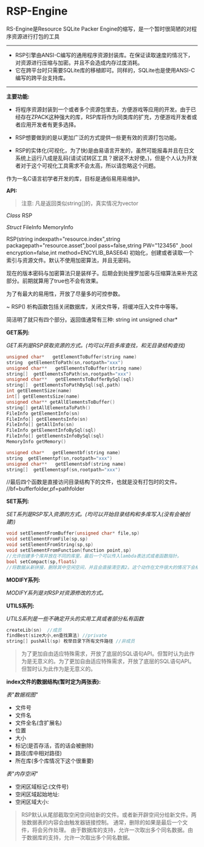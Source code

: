 # RSP-Engine
RS-Engine是Resource SQLite Packer Engine的缩写，是一个暂时很简陋的对程序资源进行打包的工具

------------


- RSP引擎由ANSI-C编写的通用程序资源封装库。在保证读取速度的情况下，对资源进行压缩与加密。并且不会造成内存过度消耗。
- 它在跨平台时只需要SQLite库的移植即可。同样的，SQLite也是使用ANSI-C编写的跨平台支持库。



------------

**主要功能:**

- 将程序资源封装到一个或者多个资源包里去，方便游戏等应用的开发。由于已经存在ZPACK这种强大的库，RSP库将作为同类库的扩充，方便游戏开发者或者应用开发者有更多选择。

- RSP想要做到的是以更加广泛的方式提供一些更有效的资源打包功能。

- RSP的实体化(可视化，为了快)是由易语言开发的，虽然可能报毒并且在日文系统上运行八成是乱码(请试试转区工具？据说不太好使。)，但是个人认为开发者对于这个可视化工具需求不会太高，所以请忽略这个问题。


作为一名C语言初学者开发的库，目标是通俗易用易维护。

**API:**

> 注意: 凡是返回类似string[]的，真实情况为vector<string>

*Class*
RSP

*Struct*
FileInfo
MemoryInfo


RSP(string indexpath="resource.index",string packagepath="resource.asset",bool pass=false,string PW="123456" ,bool encryption=false,int method=ENCYLIB_BASE64)
初始化，创建或者读取一个索引与资源文件。默认不使用加密算法，并且无密码。

现在的版本密码与加密算法只是装样子。后期会到处搜罗加密与压缩算法来补充这部分。前期就算用了true也不会有效果。

为了有最大的易用性，开放了尽量多的可控参数。

~ RSP() 析构函数包括关闭数据库，关闭文件等，将缓冲压入文件中等等。


简洁明了就只有四个部分。返回值通常有三种:
string    int   unsigned char*

**GET系列:**

*GET系列是RSP获取资源的方式。(均可以开启多库查找，和无目录结构查找)*
```cpp
unsigned char*   getElementToBuffer(string name)
string  getElementToPath(sn,rootpath="xxx")
unsigned char**   getElementsToBuffer(string name)
string[]  getElementsToPath(sn,rootpath="xxx")
unsigned char**   getElementsToBufferBySql(sql)
string[]  getElementsToPathBySql(sql,path)
int getElementSize(name)
int[] getElementsSize(name)
unsigned char** getAllElementsToBuffer()
string[] getAllElementaToPath()
FileInfo getElementInfo(sn)
FileInfo[] getElementsInfo(sn)
FileInfo[] getAllInfo(sn)
FileInfo getElementInfoBySql(sql)
FileInfo[] getElementsInfoBySql(sql)
MemoryInfo getMemory()

unsigned char*   getElementbf(string name)
string  getElementpf(sn,rootpath="xxx")
unsigned char**   getElementsbf(string name)
string[]  getElementspf(sn,rootpath="xxx")
```
//最后四个函数是直接访问目录结构下的文件，也就是没有打包时的文件。
//bf=bufferfolder,pf=pathfolder

**SET系列:**

*SET系列是RSP写入资源的方式。(均可以开始目录结构和多库写入(没有会被创建))*
```cpp
void setElementFromBuffer(unsigned char* file,sp)
void setElementFromFile(sp,sp)
void setElementFromString(sp,sp)
void setElementFromFunction(function point,sp)
//允许创建多个库并放在不同的库里。最后一个可以传入lambda表达式或者函数指针。
bool setCompact(sp,float&) 
//将数据从新拼接，删除其中空闲空间，并且会直接清空表2。这个动作在文件很大的情况下会相当耗费时间。可以使用线程访问本函数的第二参数获取进度的百分比。这个功能通常是在可视化工具下使用，自己编写的程序一般是不会使用这个的。
```

**MODIFY系列:**

*MODIFY系列是对RSP对资源修改的方式。*


**UTILS系列:**

*UTILS系列是一些不确定开头的实用工具或者部分私有函数*
```cpp
createLib(sn)  //成员
findBest(size大小,en查找算法) //private
string[] pushAll(sp) 枚举目录下所有文件路径 //非成员
```

> 为了更加自由适应特殊需求，开放了底层的SQL语句API。但暂时认为此作为是无意义的。为了更加自由适应特殊需求，开放了底层的SQL语句API。但暂时认为此作为是无意义的。

**index文件的数据结构(暂时定为两张表):**

*表"数据视图"*
- 文件号
- 文件名
- 文件全名(含扩展名)
- 位置
- 大小
- 标记(是否存活，否的话会被删除)
- 路径(库中相对路径)
- 所在库(多个库情况下这个很重要)


*表"内存空闲"*
- 空闲区域标记:(文件号)
- 空闲区域起始地址:
- 空闲区域大小:


> RSP默认从尾部截取空闲空间给新的文件。或者新开辟空间分给新文件。两张数据表的内容会由触发器链接控制。
通常，删除的如果是最后一个文件，将会另作处理。
由于数据库的支持，允许一次取出多个同名数据。由于数据库的支持，允许一次取出多个同名数据。
